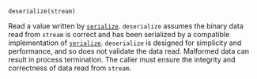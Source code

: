 ```
deserialize(stream)
```

Read a value written by [`serialize`](@ref). `deserialize` assumes the binary data read from `stream` is correct and has been serialized by a compatible implementation of [`serialize`](@ref). `deserialize` is designed for simplicity and performance, and so does not validate the data read. Malformed data can result in process termination. The caller must ensure the integrity and correctness of data read from `stream`.
